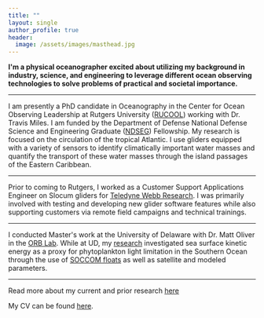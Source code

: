 ```yaml
---
title: ""
layout: single
author_profile: true
header:
  image: /assets/images/masthead.jpg
---
```


**I'm a physical oceanographer excited about utilizing my background in industry, science, and engineering to leverage different ocean observing technologies to solve problems of practical and societal importance.**

---
I am presently a PhD candidate in Oceanography in the Center for Ocean Observing Leadership at Rutgers University ([RUCOOL](https://rucool.marine.rutgers.edu/)) working with Dr. Travis Miles. I am funded by the Department of Defense National Defense Science and Engineering Graduate ([NDSEG](https://ndseg.org/)) Fellowship. My research is focused on the circulation of the tropical Atlantic. I use gliders equipped with a variety of sensors to identify climatically important water masses and quantify the transport of these water masses through the island passages of the Eastern Caribbean.

---
Prior to coming to Rutgers, I worked as a Customer Support Applications Engineer on Slocum gliders for [Teledyne Webb Research](http://www.teledynemarine.com/webb-research/). I was primarily involved with testing and developing new glider software features while also supporting customers via remote field campaigns and technical trainings.

---
I conducted Master's work at the University of Delaware with Dr. Matt Oliver in the [ORB Lab](https://sites.udel.edu/ceoe-moliver/). While at UD, my [research](https://agupubs.onlinelibrary.wiley.com/doi/abs/10.1029/2019JC015646) investigated sea surface kinetic energy as a proxy for phytoplankton light limitation in the Southern Ocean through the use of [SOCCOM floats](https://soccom.princeton.edu/) as well as satellite and modeled parameters.


---
Read more about my current and prior research [here](https://joegradone.com/research/)

My CV can be found [here](https://joegradone.com/assets/JGradone_CV.pdf).
 
